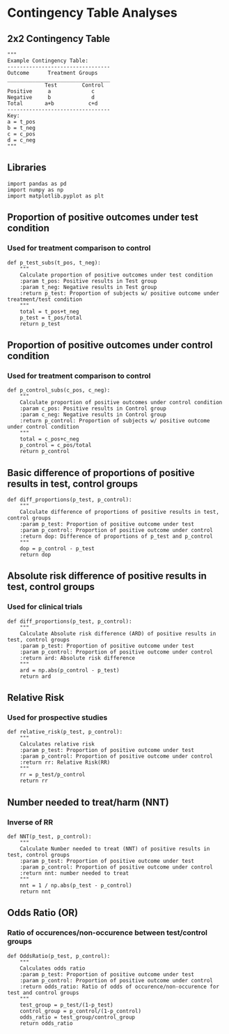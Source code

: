# Contingency Table Analyses

## 2x2 Contingency Table 
```Python3
"""
Example Contingency Table:
---------------------------------
Outcome      Treatment Groups
_________________________________
            Test        Control
Positive     a             c
Negative     b             d
Total       a+b           c+d
---------------------------------
Key:
a = t_pos
b = t_neg
c = c_pos
d = c_neg
"""
```

## Libraries
```Python3
import pandas as pd
import numpy as np
import matplotlib.pyplot as plt
```

## Proportion of positive outcomes under test condition
### Used for treatment comparison to control
```Python3
def p_test_subs(t_pos, t_neg):
    """
    Calculate proportion of positive outcomes under test condition
    :param t_pos: Positive results in Test group 
    :param t_neg: Negative results in Test group
    :return p_test: Proportion of subjects w/ positive outcome under treatment/test condition 
    """
    total = t_pos+t_neg
    p_test = t_pos/total
    return p_test
```
## Proportion of positive outcomes under control condition
### Used for treatment comparison to control
```Python3
def p_control_subs(c_pos, c_neg):
    """
    Calculate proportion of positive outcomes under control condition
    :param c_pos: Positive results in Control group 
    :param c_neg: Negative results in Control group
    :return p_control: Proportion of subjects w/ positive outcome under control condition
    """
    total = c_pos+c_neg
    p_control = c_pos/total
    return p_control
```
## Basic difference of proportions of positive results in test, control groups
```Python3
def diff_proportions(p_test, p_control):
    """
    Calculate difference of proportions of positive results in test, control groups
    :param p_test: Proportion of positive outcome under test
    :param p_control: Proportion of positive outcome under control
    :return dop: Difference of proportions of p_test and p_control
    """
    dop = p_control - p_test
    return dop
```
## Absolute risk difference of positive results in test, control groups
### Used for clinical trials
```Python3
def diff_proportions(p_test, p_control):
    """
    Calculate Absolute risk difference (ARD) of positive results in test, control groups
    :param p_test: Proportion of positive outcome under test
    :param p_control: Proportion of positive outcome under control
    :return ard: Absolute risk difference 
    """
    ard = np.abs(p_control - p_test)
    return ard
```
## Relative Risk
### Used for prospective studies
```Python3
def relative_risk(p_test, p_control):
    """
    Calculates relative risk
    :param p_test: Proportion of positive outcome under test
    :param p_control: Proportion of positive outcome under control
    :return rr: Relative Risk(RR)  
    """
    rr = p_test/p_control
    return rr
```
## Number needed to treat/harm (NNT)
### Inverse of RR
```Python3
def NNT(p_test, p_control):
    """
    Calculate Number needed to treat (NNT) of positive results in test, control groups
    :param p_test: Proportion of positive outcome under test
    :param p_control: Proportion of positive outcome under control
    :return nnt: number needed to treat
    """
    nnt = 1 / np.abs(p_test - p_control)
    return nnt
```

## Odds Ratio (OR)
### Ratio of occurences/non-occurence between test/control groups
```Python3
def OddsRatio(p_test, p_control):
    """
    Calculates odds ratio
    :param p_test: Proportion of positive outcome under test
    :param p_control: Proportion of positive outcome under control
    :return odds_ratio: Ratio of odds of occurence/non-occurence for test and control groups 
    """
    test_group = p_test/(1-p_test)
    control_group = p_control/(1-p_control)
    odds_ratio = test_group/control_group
    return odds_ratio
```
